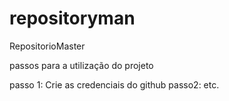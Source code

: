 # repositoryman
RepositorioMaster

passos para a utilização do projeto

passo 1: Crie as credenciais do github
passo2: etc.
